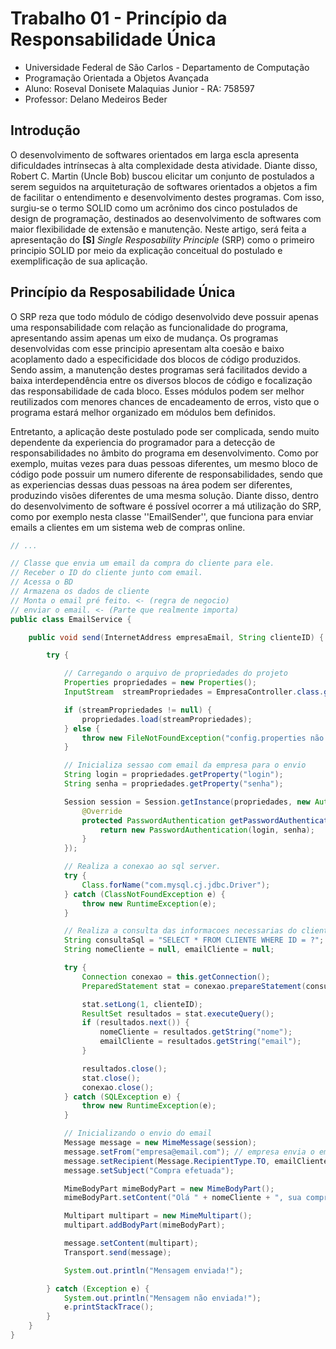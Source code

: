 # Trabalho 01 - Princípio da Responsabilidade Única
- Universidade Federal de São Carlos - Departamento de Computação
- Programação Orientada a Objetos Avançada
- Aluno: Roseval Donisete Malaquias Junior - RA: 758597
- Professor: Delano Medeiros Beder

## Introdução
O desenvolvimento de softwares orientados em larga escla apresenta dificuldades intrínsecas à alta complexidade desta atividade. Diante disso, Robert C. Martin (Uncle Bob) buscou elicitar um conjunto de postulados a serem seguidos na arquiteturação de softwares orientados a objetos a fim de facilitar o entendimento e desenvolvimento destes programas. Com isso, surgiu-se o termo SOLID como um acrônimo dos cinco postulados de design de programação, destinados ao desenvolvimento de softwares com maior flexibilidade de extensão e manutenção. Neste artigo, será feita a apresentação do **[S]** *Single Resposability Principle* (SRP) como o primeiro principio SOLID por meio da explicação conceitual do postulado e exemplificação de sua aplicação.

## Princípio da Resposabilidade Única
O SRP reza que todo módulo de código desenvolvido deve possuir apenas uma responsabilidade com relação as funcionalidade do programa, apresentando assim apenas um eixo de mudança. Os programas desenvolvidas com esse principio apresentam alta coesão e baixo acoplamento dado a especificidade dos blocos de código produzidos. Sendo assim, a manutenção destes programas será facilitados devido a baixa interdependência entre os diversos blocos de código e focalização das responsabilidade de cada bloco. Esses módulos podem ser melhor reutilizados com menores chances de encadeamento de erros, visto que o programa estará melhor organizado em módulos bem definidos.

Entretanto, a aplicação deste postulado pode ser complicada, sendo muito dependente da experiencia do programador para a detecção de responsabilidades no âmbito do programa em desenvolvimento. Como por exemplo, muitas vezes para duas pessoas diferentes, um mesmo bloco de código pode possuir um numero diferente de responsabilidades, sendo que as experiencias dessas duas pessoas na área podem ser diferentes, produzindo visões diferentes de uma mesma solução. Diante disso, dentro do desenvolvimento de software é possível ocorrer a má utilização do SRP, como por exemplo nesta classe ''EmailSender'', que funciona para enviar emails a clientes em um sistema web de compras online.

```Java
// ...

// Classe que envia um email da compra do cliente para ele.
// Receber o ID do cliente junto com email.
// Acessa o BD
// Armazena os dados de cliente
// Monta o email pré feito. <- (regra de negocio)
// enviar o email. <- (Parte que realmente importa)
public class EmailService {

	public void send(InternetAddress empresaEmail, String clienteID) {

		try {

			// Carregando o arquivo de propriedades do projeto
			Properties propriedades = new Properties();
			InputStream  streamPropriedades = EmpresaController.class.getClassLoader().getResourceAsStream("config.properties");

			if (streamPropriedades != null) {
				propriedades.load(streamPropriedades);
			} else {
				throw new FileNotFoundException("config.properties não encontrado!");
			}

			// Inicializa sessao com email da empresa para o envio
			String login = propriedades.getProperty("login");
			String senha = propriedades.getProperty("senha");

			Session session = Session.getInstance(propriedades, new Authenticator() {
				@Override
				protected PasswordAuthentication getPasswordAuthentication() {
					return new PasswordAuthentication(login, senha);
				}
			});

			// Realiza a conexao ao sql server.
			try {
				Class.forName("com.mysql.cj.jdbc.Driver");
			} catch (ClassNotFoundException e) {
				throw new RuntimeException(e);
			}

			// Realiza a consulta das informacoes necessarias do cliente (email e nome) 
			String consultaSql = "SELECT * FROM CLIENTE WHERE ID = ?";
			String nomeCliente = null, emailCliente = null;

			try {
				Connection conexao = this.getConnection();
				PreparedStatement stat = conexao.prepareStatement(consultaSql);

				stat.setLong(1, clienteID);
				ResultSet resultados = stat.executeQuery();
				if (resultados.next()) {
					nomeCliente = resultados.getString("nome");
					emailCliente = resultados.getString("email");
				}

				resultados.close();
				stat.close();
				conexao.close();
			} catch (SQLException e) {
				throw new RuntimeException(e);
			}

			// Inicializando o envio do email 
			Message message = new MimeMessage(session);
			message.setFrom("empresa@email.com"); // empresa envia o email
			message.setRecipient(Message.RecipientType.TO, emailCliente); // cliente recebe o email
			message.setSubject("Compra efetuada");

			MimeBodyPart mimeBodyPart = new MimeBodyPart();
			mimeBodyPart.setContent("Olá " + nomeCliente + ", sua compra nesta loja foi efetuada com sucesso!", "text/plain");

			Multipart multipart = new MimeMultipart();
			multipart.addBodyPart(mimeBodyPart);

			message.setContent(multipart);
			Transport.send(message);

			System.out.println("Mensagem enviada!");

		} catch (Exception e) {
			System.out.println("Mensagem não enviada!");
			e.printStackTrace();
		}
	}
}
```
